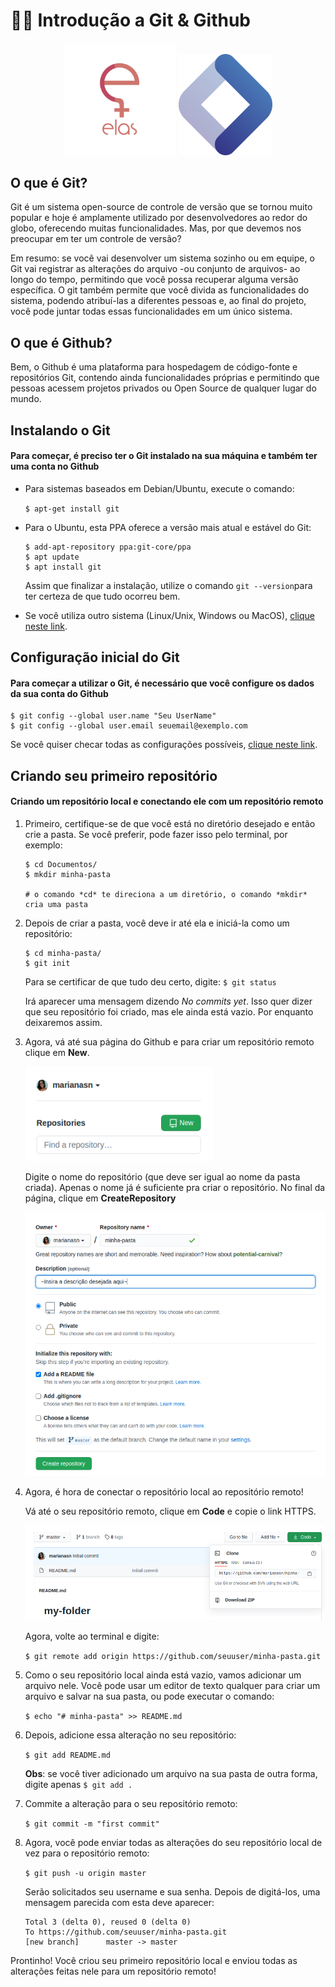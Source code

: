# 👩‍💻 Introdução a Git & Github
<p align="center">
	<img src="./assets/logo_elas.png" heigth="80" width="180"/>
	<img src="./assets/opendevufcg_icon.png" heigth="50" width="150"/>
<p/>


## O que é Git?  

Git é um sistema open-source de controle de versão que se tornou muito popular e hoje é amplamente utilizado por desenvolvedores ao redor do globo, oferecendo muitas funcionalidades. Mas, por que devemos nos preocupar em ter um controle de versão? 

Em resumo: se você vai desenvolver um sistema sozinho ou em equipe, o Git vai registrar as alterações do arquivo -ou conjunto de arquivos- ao longo do tempo, permitindo que você possa recuperar alguma versão específica. O git também permite que você divida as funcionalidades do sistema, podendo atribuí-las a diferentes pessoas e, ao final do projeto, você pode juntar todas essas funcionalidades em um único sistema.   

## O que é Github?

Bem, o Github é uma plataforma para hospedagem de código-fonte e repositórios Git, contendo ainda funcionalidades próprias e permitindo que pessoas acessem projetos privados ou Open Source de qualquer lugar do mundo. 


## Instalando o Git

#### Para começar, é preciso ter o Git instalado na sua máquina e também ter uma conta no Github

- Para sistemas baseados em Debian/Ubuntu, execute o comando:

    ```$ apt-get install git```

- Para o Ubuntu, esta PPA oferece a versão mais atual e estável do Git: 

    ```
    $ add-apt-repository ppa:git-core/ppa
    $ apt update 
    $ apt install git
    ```
    Assim que finalizar a instalação, utilize o comando ```git --version```para ter certeza de que tudo ocorreu bem.
    
- Se você utiliza outro sistema (Linux/Unix, Windows ou MacOS), [clique neste link](https://git-scm.com/downloads).

## Configuração inicial do Git

#### Para começar a utilizar o Git, é necessário que você configure os dados da sua conta do Github

    $ git config --global user.name "Seu UserName"
    $ git config --global user.email seuemail@exemplo.com

Se você quiser checar todas as configurações possíveis, [clique neste link](https://www.git-scm.com/book/en/v2/Getting-Started-First-Time-Git-Setup).

##  Criando seu primeiro repositório

#### Criando um repositório local e conectando ele com um repositório remoto
1. Primeiro, certifique-se de que você está no diretório desejado e então crie a pasta. 
	 Se você preferir, pode fazer isso pelo terminal, por exemplo: 
	```
	$ cd Documentos/
	$ mkdir minha-pasta
	
	# o comando *cd* te direciona a um diretório, o comando *mkdir* cria uma pasta
	```
	
2. Depois de criar a pasta, você deve ir até ela e iniciá-la como um repositório:
	```
	$ cd minha-pasta/
	$ git init
	```

	Para se certificar de que tudo deu certo, digite:
	```$ git status```
	
	Irá aparecer uma mensagem dizendo *No commits yet*. Isso quer dizer que seu repositório foi criado, mas ele ainda está vazio. Por enquanto deixaremos assim. 
3. Agora, vá até sua página do Github e para criar um repositório remoto clique em **New**.

	<img src="./assets/repo-remoto.png" heigth="150" width="300"/>

	Digite o nome do repositório (que deve ser igual ao nome da pasta criada). Apenas o nome já é suficiente pra criar o repositório. No final da página, clique em **CreateRepository**

	<img src="./assets/repositorio.png" heigth="270" width="540"/>
	
4. Agora, é hora de conectar o repositório local ao repositório remoto!
	
	Vá até o seu repositório remoto, clique em **Code** e copie o link HTTPS.
	
	<img src="./assets/clone.png" heigth="270" width="540"/>

	Agora, volte ao terminal e digite:
	
	```$ git remote add origin https://github.com/seuuser/minha-pasta.git```


5. Como o seu repositório local ainda está vazio, vamos adicionar um arquivo nele. Você pode usar um editor de texto qualquer para criar um arquivo e salvar na sua pasta, 
ou pode executar o comando: 

	```$ echo "# minha-pasta" >> README.md ```
	
6. Depois, adicione essa alteração no seu repositório:

	```$ git add README.md```
	
	**Obs**: se você tiver adicionado um arquivo na sua pasta de outra forma, 
	digite apenas ```$ git add .```
	
7. Commite a alteração para o seu repositório remoto:

	 ```$ git commit -m "first commit"```

8. Agora, você pode enviar todas as alterações do seu repositório local de vez para o repositório remoto: 

	  ```$ git push -u origin master```

	Serão solicitados seu username e sua senha. Depois de digitá-los,
	uma mensagem parecida com esta deve aparecer:
	
	```
	Total 3 (delta 0), reused 0 (delta 0)
	To https://github.com/seuuser/minha-pasta.git
	[new branch]      master -> master
	```
	
	
 Prontinho! Você criou seu primeiro repositório local e enviou todas as alterações feitas nele para um 	repositório remoto!
